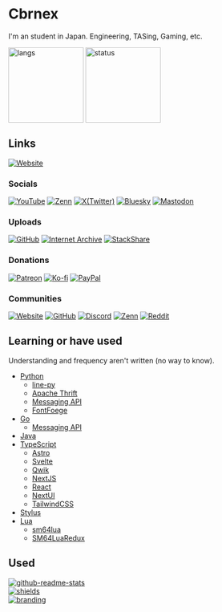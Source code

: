 # Cbrnex  

  I'm an student in Japan. Engineering, TASing, Gaming, etc.  

  <div>
    <img align="top" height="150" alt="langs"  src="https://github-readme-stats.vercel.app/api/top-langs/?username=7rs&layout=compact&theme=dracula&hide_border=true&hide_title=true"/>
    <img align="top" height="150" alt="status" src="https://github-readme-stats.vercel.app/api?username=7rs&show_icons=true&theme=dracula&hide_border=true&hide_rank=true&hide_title=true"/>
  </div>

[cloudflare]: https://img.shields.io/badge/website-F38020?style=for-the-badge&logo=cloudflare&logoColor=white

## Links  

  [![Website][cloudflare]](https://7rs.dev/)

[youtube]: https://img.shields.io/badge/YouTube-FF0000?style=for-the-badge&logo=youtube
[zenn]: https://img.shields.io/badge/Zenn-3EA8FF?style=for-the-badge&logo=zenn&logoColor=white
[x]: https://img.shields.io/badge/twitter-000000?style=for-the-badge&logo=x
[bluesky]: https://img.shields.io/badge/bluesky-0285FF?style=for-the-badge&logo=bluesky&logoColor=white
[mastodon]: https://img.shields.io/badge/mastodon-6364FF?style=for-the-badge&logo=mastodon&logoColor=white

### Socials  

  [![YouTube][youtube]](https://youtube.com/@QRZE)
  [![Zenn][zenn]](https://zenn.dev/7rs)
  [![X(Twitter)][x]](https://archive.org/details/@cbrnex)
  [![Bluesky][bluesky]](https://archive.org/details/@cbrnex)
  [![Mastodon][mastodon]](https://mastodon.social/@7rs)

[github]: https://img.shields.io/badge/github-181717?style=for-the-badge&logo=github
[stackshare]: https://img.shields.io/badge/stackshare-0690FA?style=for-the-badge&logo=stackshare&logoColor=white
[internet-archive]: https://img.shields.io/badge/internet%20archive-666666?style=for-the-badge&logo=internetarchive&logoColor=white

### Uploads  

  [![GitHub][github]](https://github.com/7rs)
  [![Internet Archive][internet-archive]](https://archive.org/details/@cbrnex)
  [![StackShare][stackshare]](https://stackshare.io/7rs)

[patreon]: https://img.shields.io/badge/patreon-black?style=for-the-badge&logo=patreon
[ko-fi]: https://img.shields.io/badge/ko--fi-FF5E5B?style=for-the-badge&logo=ko-fi&logoColor=white
[paypal]: https://img.shields.io/badge/paypal-003087?style=for-the-badge&logo=paypal&logoColor=white

### Donations  

  [![Patreon][patreon]](https://patreon.com/7rs)
  [![Ko-fi][ko-fi]](https://ko-fi.com/cbrnex)
  [![PayPal][paypal]](https://paypal.me/7rbots)

[discord]: https://img.shields.io/badge/discord-5865F2?style=for-the-badge&logo=discord&logoColor=white
[organization]: https://img.shields.io/badge/%4074gg-181717?style=for-the-badge&logo=github
[gh-pages]: https://img.shields.io/badge/website-222222?style=for-the-badge&logo=github
[reddit]: https://img.shields.io/badge/r%2F74gg-FF4500?style=for-the-badge&logo=reddit&logoColor=white

### Communities  

  [![Website][gh-pages]](https://74gg.github.io/)
  [![GitHub][organization]](https://github.com/74gg)
  [![Discord][discord]](https://7rs.dev/discord)
  [![Zenn][zenn]](https://zenn.dev/p/74)
  [![Reddit][reddit]](https://reddit.com/r/74gg)

[anuraghazra/github-readme-stats]: https://github-readme-stats.vercel.app/api/pin/?username=anuraghazra&repo=github-readme-stats&theme=dracula&hide_border=true
[badges/shields]: https://github-readme-stats.vercel.app/api/pin/?username=badges&repo=shields&theme=dracula&hide_border=true
[7rs/branding]: https://github-readme-stats.vercel.app/api/pin/?username=7rs&repo=branding&theme=dracula&hide_border=true

[python]: https://python.org/
[line-py]: https://github.com/fadhiilrachman/line-py
[thrift]: https://thrift.apache.org/
[messaging-api]: https://developers.line.biz/en/services/messaging-api/
[fontforge]: https://fontforge.org/docs/scripting/python.html
[go]: https://go.dev/
[java]: https://java.com/
[typescript]: https://typescriptlang.org/
[astro]: https://astro.build/
[svelte]: https://svelte.dev/
[qwik]: https://qwik.dev/
[stylus]: https://stylus-lang.com/
[nextjs]: https://nextjs.org/
[react]: https://ja.react.dev/
[nextui]: https://nextui.org/
[tailwindcss]: https://tailwindcss.com/
[lua]: https://lua.org/
[sm64lua]: https://github.com/mkdasher/SM64Lua
[sm64-lua-redux]: https://github.com/Mupen64-Rewrite/SM64LuaRedux

## Learning or have used  

  Understanding and frequency aren't written (no way to know).  

<!--  -->
- [Python][python]
  - [line-py][line-py]
  - [Apache Thrift][thrift]
  - [Messaging API][messaging-api]
  - [FontFoege][fontforge]
- [Go][go]
  - [Messaging API][messaging-api]
- [Java][java]
- [TypeScript][typescript]
  - [Astro][astro]
  - [Svelte][svelte]
  - [Qwik][qwik]
  - [NextJS][nextjs]
  - [React][react]
  - [NextUI][nextui]
  - [TailwindCSS][tailwindcss]
- [Stylus][stylus]
- [Lua][lua]
  - [sm64lua][sm64lua]
  - [SM64LuaRedux][sm64-lua-redux]
<!--  -->

## Used  

  [![github-readme-stats][anuraghazra/github-readme-stats]](https://github.com/anuraghazra/github-readme-stats)  
  [![shields][badges/shields]](https://github.com/badges/shields)  
  [![branding][7rs/branding]](https://github.com/7rs/branding)  
